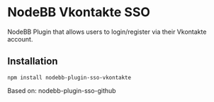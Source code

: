 # NodeBB Vkontakte SSO

NodeBB Plugin that allows users to login/register via their Vkontakte account.

## Installation

    npm install nodebb-plugin-sso-vkontakte
    
    
    
Based on: nodebb-plugin-sso-github